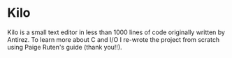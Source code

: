 # Kilo

Kilo is a small text editor in less than 1000 lines of code originally written by Antirez. To learn more about C and I/O I re-wrote the project from scratch using Paige Ruten's guide (thank you!!).